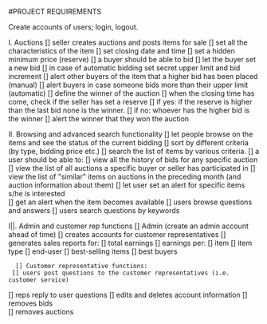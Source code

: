 #PROJECT REQUIREMENTS

Create accounts of users; login, logout. 
 
I. Auctions 
   [] seller creates auctions and posts items for sale 
 [] set all the characteristics of the item 
 [] set closing date and time 
         [] set a hidden minimum price (reserve) 
    [] a buyer should be able to bid 
     [] let the buyer set a new bid 
     [] in case of automatic bidding set secret upper limit and bid increment 
     [] alert other buyers of the item that a higher bid has been placed (manual) 
     [] alert buyers in case someone bids more than their upper limit (automatic) 
  [] define the winner of the auction 
 [] when the closing time has come, check if the seller has set a reserve 
     [] if yes: if the reserve is higher than the last bid none is the winner. 
     [] if no: whoever has the higher bid is the winner 
  [] alert the winner that they won the auction 
 
II. Browsing and advanced search functionality 
    [] let people browse on the items and see the status of the current bidding 
    [] sort by different criteria (by type, bidding price etc.) 
    [] search the list of items by various criteria. 
    [] a user should be able to: 
 [] view all the history of bids for any specific auction 
     [] view the list of all auctions a specific buyer or seller has participated in 
 [] view the list of "similar" items on auctions in the preceding month (and auction 
information about them) 
    [] let user set an alert for specific items s/he is interested  
 [] get an alert when the item becomes available 
    [] users browse questions and answers 
    [] users search questions by keywords 
 
 
I||. Admin and customer rep functions 
      [] Admin (create an admin account ahead of time) 
 [] creates accounts for customer representatives 
     [] generates sales reports for: 
  [] total earnings 
  [] earnings per: 
       [] item 
       [] item type 
       [] end-user 
      [] best-selling items 
     [] best buyers 
 
      [] Customer representative functions: 
     [] users post questions to the customer representatives (i.e. customer service) 
 [] reps reply to user questions 
 [] edits and deletes account information 
 [] removes bids  
 [] removes auctions
